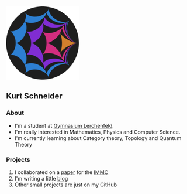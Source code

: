 <img src="images/profilepicture.png" alt="profilepicture" width="200"></img>

## Kurt Schneider

### About
<ul>
  <li> I'm a student at <a href="https://www.gyle.de">Gymnasium Lerchenfeld</a>. <br></li>
  <li> I'm really interested in Mathematics, Physics and Computer Science. <br></li>
  <!--<li> I have basic knowledge in AWS, Analysis, Classical Physics, Cryptography, CyberSecurity, GitHub, GraphQL, Group Theory, JavaScript, PostgreSQL, Python, React Native, React.js, Terraform, bash, discord.py, node.js, HTML, CSS <br></li>-->
  <li> I'm currently learning about Category theory, Topology and Quantum Theory </li>
</ul>

### Projects
<ol>
  <li>I collaborated on a <a href="https://www.gyle.de/wordpress/media/2021/05/IMMC_GymnasiumLerchenfeld_2.pdf">paper</a> for the <a href="https://www.immchallenge.org/">IMMC</a></li>
  <li>I'm writing a little <a href="https://kurtschneider0.github.io/">blog</a>
  <li>Other small projects are just on my GitHub
</ol>
<!--
**KurtSchneider0/kurtschneider0** is a ✨ _special_ ✨ repository because its `README.md` (this file) appears on your GitHub profile.

Here are some ideas to get you started:

- 🔭 I’m currently working on ...
- 🌱 I’m currently learning ...
- 👯 I’m looking to collaborate on ...
- 🤔 I’m looking for help with ...
- 💬 Ask me about ...
- 📫 How to reach me: ...
- 😄 Pronouns: ...
- ⚡ Fun fact: ...
-->
